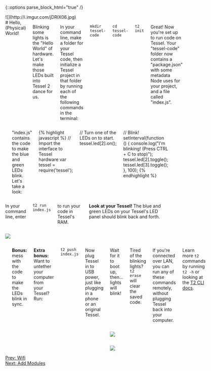 {::options parse_block_html="true" /}

<div class="row">
<div class="large-4 columns right">
![](http://i.imgur.com/jDRIX06.jpg)
</div>

<div class="large-8 columns">
# Hello, (Physical) World!

Blinking some lights is the "Hello World" of hardware. Let's make those LEDs built into Tessel 2 dance for us.

In your command line, make a folder for your Tessel code, then initialize a Tessel project in that folder by running each of the following commands in the terminal:

`mkdir tessel-code`

`cd tessel-code`

`t2 init`

Great! Now you're set up to run code on Tessel. Your "tessel-code" folder now contains a "package.json" with some metadata Node uses for your project, and a file called "index.js".

</div>
</div>
<div class="row">
<div class="large-12 columns">

<hr>

"index.js" contains the code to make the blue and green LEDs blink. Let's take a look:

{% highlight javascript %}
// Import the interface to Tessel hardware
var tessel = require('tessel');

// Turn one of the LEDs on to start.
tessel.led[2].on();

// Blink!
setInterval(function () {
  console.log("I'm blinking! (Press CTRL + C to stop)");
  tessel.led[2].toggle();
  tessel.led[3].toggle();
}, 100);
{% endhighlight %}

</div>
</div>
<div class="row">
<div class="large-9 columns">

In your command line, enter

`t2 run index.js`

to run your code in Tessel's RAM.

**Look at your Tessel!** The blue and green LEDs on your Tessel's LED panel should blink back and forth.

</div>
<div class="large-3 columns">

![](http://i.imgur.com/kZIZNcL.gif)

</div>
</div>
<div class="row">
<div class="large-12 columns">
<hr>

**Bonus:** mess with the code to make the LEDs blink in sync.

**Extra bonus:** Want to untether your computer from your Tessel? Run:

`t2 push index.js`

Now plug Tessel in to USB power, just like plugging in a phone or an original Tessel.

<div class="row">
<div class="large-4 columns">

Wait for it to boot up, then... lights will blink!

Tired of the blinking lights? `t2 erase` will clear the saved code.

If you're connected over LAN, you can run any of these commands remotely, without plugging Tessel back into your computer.

Learn more `t2` commands by running `t2 -h` or looking at the [T2 CLI docs](https://tessel.io/docs/cli).

</div>
<div class="large-4 columns">

![](http://i.imgur.com/2JXAPKt.jpg)

</div>
<div class="large-4 columns">

![](http://i.imgur.com/kFHhIim.jpg)

</div>
</div>

</div>
</div>

<div class="greyBar"></div>

<div class="row">
<div class="large-6 columns left">
  <a href="wifi.html" class="bottomButton button">Prev: Wifi</a>
</div>

<div class="large-6 columns right">
  <a href="modules.html" class= "bottomButton right button">Next: Add Modules</a>
</div>
</div>
